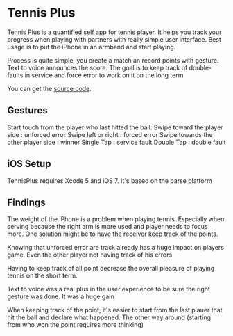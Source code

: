 # Tennis Plus

Tennis Plus is a quantified self app for tennis player. It helps you track your progress when playing with partners with really simple user interface. Best usage is to put the iPhone in an armband and start playing.

Process is quite simple, you create a match an record points with gesture. Text to voice announces the score. The goal is to keep track of double-faults in service and force error to work on it on the long term

You can get the [source code](https://github.com/matthieurouif/tennisplus).

## Gestures

Start touch from the player who last hitted the ball:
Swipe toward the player side : unforced error
Swipe left or right : forced error
Swipe towards the other player side : winner
Single Tap : service fault
Double Tap : double fault

## iOS Setup

TennisPlus requires Xcode 5 and iOS 7.
It's based on the parse platform

## Findings

The weight of the iPhone is a problem when playing tennis. Especially when serving because the right arm is more used and player needs to focus more. One solution might be to have the receiver keep track of the points.

Knowing that unforced error are track already has a huge impact on players game. Even the other player not having track of his errors

Having to keep track of all point decrease the overall pleasure of playing tennis on the short term.

Text to voice was a real plus in the user experience to be sure the right gesture was done. It was a huge gain

When keeping track of the point, it's easier to start from the last plauer that hit the ball and declare what happened. The other way around (starting from who won the point requires more thinking)
